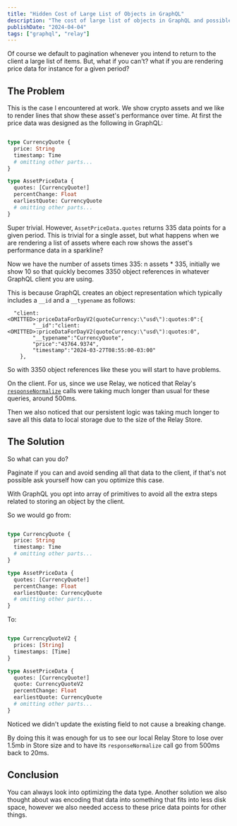 ```yaml
---
title: "Hidden Cost of Large List of Objects in GraphQL"
description: "The cost of large list of objects in GraphQL and possible ways to optimize them."
publishDate: "2024-04-04"
tags: ["graphql", "relay"]
---
```


Of course we default to pagination whenever you intend to return to the client a
large list of items. But, what if you can't? what if you are rendering price
data for instance for a given period?

## The Problem

This is the case I encountered at work. We show crypto assets and we like to
render lines that show these asset's performance over time. At first the price
data was designed as the following in GraphQL:

```graphql

type CurrencyQuote {
  price: String
  timestamp: Time
  # omitting other parts...
}

type AssetPriceData {
  quotes: [CurrencyQuote!]
  percentChange: Float
  earliestQuote: CurrencyQuote
  # omitting other parts...
}

```

Super trivial. However, `AssetPriceData.quotes` returns 335 data points for a
given period. This is trivial for a single asset, but what happens when we are
rendering a list of assets where each row shows the asset's performance data in
a sparkline?

Now we have the number of assets times 335: n assets * 335, initially we show 10 so
that quickly becomes 3350 object references in whatever GraphQL client you are
using.

This is because GraphQL creates an object representation which
typically includes a `__id` and a `__typename` as follows:


```
  "client:<OMITTED>:priceDataForDayV2(quoteCurrency:\"usd\"):quotes:0":{
        "__id":"client:<OMITTED>:priceDataForDayV2(quoteCurrency:\"usd\"):quotes:0",
        "__typename":"CurrencyQuote",
        "price":"43764.9374",
        "timestamp":"2024-03-27T08:55:00-03:00"
    },
```

So with 3350 object references like these you will start to have problems.

On the
client. For us, since we use Relay, we noticed that Relay's
[`responseNormalize`](https://github.com/facebook/relay/blob/6b7ef4c56423b05b5294cc2740549c58ccb58006/packages/relay-runtime/store/normalizeResponse.js#L25)
calls were taking much longer than usual for these queries, around 500ms.

Then we also noticed that our persistent logic was taking much longer to save
all this data to local storage due to the size of the Relay Store.


## The Solution

So what can you do?

Paginate if you can and avoid sending all that data to the client, if that's not
possible ask yourself how can you optimize this case.

With GraphQL you opt into array of primitives to avoid all the extra steps
related to storing an object by the client.


So we would go from:

```graphql

type CurrencyQuote {
  price: String
  timestamp: Time
  # omitting other parts...
}

type AssetPriceData {
  quotes: [CurrencyQuote!]
  percentChange: Float
  earliestQuote: CurrencyQuote
  # omitting other parts...
}

```

To:

```graphql

type CurrencyQuoteV2 {
  prices: [String]
  timestamps: [Time]
}

type AssetPriceData {
  quotes: [CurrencyQuote!]
  quote: CurrencyQuoteV2
  percentChange: Float
  earliestQuote: CurrencyQuote
  # omitting other parts...
}

```

Noticed we didn't update the existing field to not cause a breaking change.

By doing this it was enough for us to see our local Relay Store to lose over
1.5mb in Store size and to have its `responseNormalize` call go from 500ms back
to 20ms.

## Conclusion

You can always look into optimizing the data type. Another solution we also
thought about was encoding that data into something that fits into less disk
space, however we also needed access to these price data points for other things.

